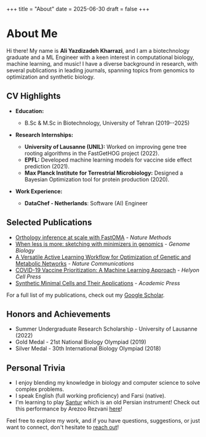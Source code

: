 +++
title = "About"
date = 2025-06-30
draft = false
+++

# About Me

Hi there! My name is **Ali Yazdizadeh Kharrazi**, and I am a biotechnology graduate and a ML Engineer with a keen interest in computational biology, machine learning, and music! I have a diverse background in research, with several publications in leading journals, spanning topics from genomics to optimization and synthetic biology.

## CV Highlights
- **Education:** 
  - B.Sc & M.Sc in Biotechnology, University of Tehran (2019--2025)

- **Research Internships:**
  - **University of Lausanne (UNIL):** Worked on improving gene tree rooting algorithms in the FastGetHOG project (2022).
  - **EPFL:** Developed machine learning models for vaccine side effect prediction (2021).
  - **Max Planck Institute for Terrestrial Microbiology:** Designed a Bayesian Optimization tool for protein production (2020).

- **Work Experience:**
  - **DataChef - Netherlands**: Software (AI) Engineer

## Selected Publications
- [Orthology inference at scale with FastOMA](https://www.nature.com/articles/s41592-024-02552-8) - *Nature Methods*
- [When less is more: sketching with minimizers in genomics](https://link.springer.com/content/pdf/10.1186/s13059-024-03414-4.pdf) - *Genome Biology*
- [A Versatile Active Learning Workflow for Optimization of Genetic and Metabolic Networks](https://doi.org/10.1038/s41467-022-31245-z) - *Nature Communications*
- [COVID-19 Vaccine Prioritization: A Machine Learning Approach](https://doi.org/10.1016/j.heliyon.2022.e12753) - *Helyon Cell Press*
- [Synthetic Minimal Cells and Their Applications](https://doi.org/10.1016/B978-0-12-824469-2.00030-0) - *Academic Press*

For a full list of my publications, check out my [Google Scholar](https://scholar.google.com/citations?user=kony8dkAAAAJ&hl=en).

## Honors and Achievements
- Summer Undergraduate Research Scholarship - University of Lausanne (2022)
- Gold Medal - 21st National Biology Olympiad (2019)
- Silver Medal - 30th International Biology Olympiad (2018)

## Personal Trivia
- I enjoy blending my knowledge in biology and computer science to solve complex problems.
- I speak English (full working proficiency) and Farsi (native).
- I'm learning to play [Santur](https://en.wikipedia.org/wiki/Santur) which is an old Persian instrument! Check out this performance by Arezoo Rezvani [here](https://www.youtube.com/watch?v=5X0y_YN3Vb8)!

Feel free to explore my work, and if you have questions, suggestions, or just want to connect, don't hesitate to [reach out](https://ali-yz.github.io/contact/)!
